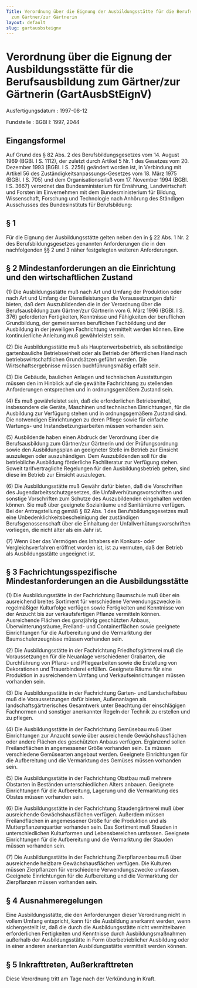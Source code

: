 ```yaml
---
Title: Verordnung über die Eignung der Ausbildungsstätte für die Berufsausbildung
  zum Gärtner/zur Gärtnerin
layout: default
slug: gartausbsteignv
---
```


# Verordnung über die Eignung der Ausbildungsstätte für die Berufsausbildung zum Gärtner/zur Gärtnerin (GartAusbStEignV)

Ausfertigungsdatum
:   1997-08-12

Fundstelle
:   BGBl I: 1997, 2044



## Eingangsformel

Auf Grund des § 82 Abs. 2 des Berufsbildungsgesetzes vom 14. August
1969 (BGBl. I S. 1112), der zuletzt durch Artikel 5 Nr. 1 des Gesetzes
vom 20. Dezember 1993 (BGBl. I S. 2256) geändert worden ist, in
Verbindung mit Artikel 56 des Zuständigkeitsanpassungs-Gesetzes vom
18\. März 1975 (BGBl. I S. 705) und dem Organisationserlaß vom 17.
November 1994 (BGBl. I S. 3667) verordnet das Bundesministerium für
Ernährung, Landwirtschaft und Forsten im Einvernehmen mit dem
Bundesministerium für Bildung, Wissenschaft, Forschung und Technologie
nach Anhörung des Ständigen Ausschusses des Bundesinstituts für
Berufsbildung:


## § 1

Für die Eignung der Ausbildungsstätte gelten neben den in § 22 Abs. 1
Nr. 2 des Berufsbildungsgesetzes genannten Anforderungen die in den
nachfolgenden §§ 2 und 3 näher festgelegten weiteren Anforderungen.


## § 2 Mindestanforderungen an die Einrichtung und den wirtschaftlichen Zustand

(1) Die Ausbildungsstätte muß nach Art und Umfang der Produktion oder
nach Art und Umfang der Dienstleistungen die Voraussetzungen dafür
bieten, daß dem Auszubildenden die in der Verordnung über die
Berufsausbildung zum Gärtner/zur Gärtnerin vom 6. März 1996 (BGBl. I
S. 376) geforderten Fertigkeiten, Kenntnisse und Fähigkeiten der
beruflichen Grundbildung, der gemeinsamen beruflichen Fachbildung und
der Ausbildung in der jeweiligen Fachrichtung vermittelt werden
können. Eine kontinuierliche Anleitung muß gewährleistet sein.

(2) Die Ausbildungsstätte muß als Haupterwerbsbetrieb, als
selbständige gartenbauliche Betriebseinheit oder als Betrieb der
öffentlichen Hand nach betriebswirtschaftlichen Grundsätzen geführt
werden. Die Wirtschaftsergebnisse müssen buchführungsmäßig erfaßt
sein.

(3) Die Gebäude, baulichen Anlagen und technischen Ausstattungen
müssen den im Hinblick auf die gewählte Fachrichtung zu stellenden
Anforderungen entsprechen und in ordnungsgemäßem Zustand sein.

(4) Es muß gewährleistet sein, daß die erforderlichen Betriebsmittel,
insbesondere die Geräte, Maschinen und technischen Einrichtungen, für
die Ausbildung zur Verfügung stehen und in ordnungsgemäßem Zustand
sind. Die notwendigen Einrichtungen zu deren Pflege sowie für einfache
Wartungs- und Instandsetzungsarbeiten müssen vorhanden sein.

(5) Ausbildende haben einen Abdruck der Verordnung über die
Berufsausbildung zum Gärtner/zur Gärtnerin und der Prüfungsordnung
sowie den Ausbildungsplan an geeigneter Stelle im Betrieb zur Einsicht
auszulegen oder auszuhändigen. Dem Auszubildenden soll für die
betriebliche Ausbildung förderliche Fachliteratur zur Verfügung
stehen. Soweit tarifvertragliche Regelungen für den Ausbildungsbetrieb
gelten, sind diese im Betrieb zur Einsicht auszulegen.

(6) Die Ausbildungsstätte muß Gewähr dafür bieten, daß die
Vorschriften des Jugendarbeitsschutzgesetzes, die
Unfallverhütungsvorschriften und sonstige Vorschriften zum Schutze des
Auszubildenden eingehalten werden können. Sie muß über geeignete
Sozialräume und Sanitärräume verfügen. Bei der Antragstellung gemäß §
82 Abs. 1 des Berufsbildungsgesetzes muß eine
Unbedenklichkeitsbescheinigung der zuständigen Berufsgenossenschaft
über die Einhaltung der Unfallverhütungsvorschriften vorliegen, die
nicht älter als ein Jahr ist.

(7) Wenn über das Vermögen des Inhabers ein Konkurs- oder
Vergleichsverfahren eröffnet worden ist, ist zu vermuten, daß der
Betrieb als Ausbildungsstätte ungeeignet ist.


## § 3 Fachrichtungsspezifische Mindestanforderungen an die Ausbildungsstätte

(1) Die Ausbildungsstätte in der Fachrichtung Baumschule muß über ein
ausreichend breites Sortiment für verschiedene Verwendungszwecke in
regelmäßiger Kulturfolge verfügen sowie Fertigkeiten und Kenntnisse
von der Anzucht bis zur verkaufsfertigen Pflanze vermitteln können.
Ausreichende Flächen des ganzjährig geschützten Anbaus,
Überwinterungsräume, Freiland- und Containerflächen sowie geeignete
Einrichtungen für die Aufbereitung und die Vermarktung der
Baumschulerzeugnisse müssen vorhanden sein.

(2) Die Ausbildungsstätte in der Fachrichtung Friedhofsgärtnerei muß
die Voraussetzungen für die Neuanlage verschiedener Grabarten, die
Durchführung von Pflanz- und Pflegearbeiten sowie die Erstellung von
Dekorationen und Trauerbinderei erfüllen. Geeignete Räume für eine
Produktion in ausreichendem Umfang und Verkaufseinrichtungen müssen
vorhanden sein.

(3) Die Ausbildungsstätte in der Fachrichtung Garten- und
Landschaftsbau muß die Voraussetzungen dafür bieten, Außenanlagen als
landschaftsgärtnerisches Gesamtwerk unter Beachtung der einschlägigen
Fachnormen und sonstiger anerkannter Regeln der Technik zu erstellen
und zu pflegen.

(4) Die Ausbildungsstätte in der Fachrichtung Gemüsebau muß über
Einrichtungen zur Anzucht sowie über ausreichende Gewächshausflächen
oder andere Flächen des geschützten Anbaus verfügen. Ergänzend sollen
Freilandflächen in angemessener Größe vorhanden sein. Es müssen
verschiedene Gemüsearten angebaut werden. Geeignete Einrichtungen für
die Aufbereitung und die Vermarktung des Gemüses müssen vorhanden
sein.

(5) Die Ausbildungsstätte in der Fachrichtung Obstbau muß mehrere
Obstarten in Beständen unterschiedlichen Alters anbauen. Geeignete
Einrichtungen für die Aufbereitung, Lagerung und die Vermarktung des
Obstes müssen vorhanden sein.

(6) Die Ausbildungsstätte in der Fachrichtung Staudengärtnerei muß
über ausreichende Gewächshausflächen verfügen. Außerdem müssen
Freilandflächen in angemessener Größe für die Produktion und als
Mutterpflanzenquartier vorhanden sein. Das Sortiment muß Stauden in
unterschiedlichen Kulturformen und Lebensbereichen umfassen. Geeignete
Einrichtungen für die Aufbereitung und die Vermarktung der Stauden
müssen vorhanden sein.

(7) Die Ausbildungsstätte in der Fachrichtung Zierpflanzenbau muß über
ausreichende heizbare Gewächshausflächen verfügen. Die Kulturen müssen
Zierpflanzen für verschiedene Verwendungszwecke umfassen. Geeignete
Einrichtungen für die Aufbereitung und die Vermarktung der
Zierpflanzen müssen vorhanden sein.


## § 4 Ausnahmeregelungen

Eine Ausbildungsstätte, die den Anforderungen dieser Verordnung nicht
in vollem Umfang entspricht, kann für die Ausbildung anerkannt werden,
wenn sichergestellt ist, daß die durch die Ausbildungsstätte nicht
vermittelbaren erforderlichen Fertigkeiten und Kenntnisse durch
Ausbildungsmaßnahmen außerhalb der Ausbildungsstätte in Form
überbetrieblicher Ausbildung oder in einer anderen anerkannten
Ausbildungsstätte vermittelt werden können.


## § 5 Inkrafttreten, Außerkrafttreten

Diese Verordnung tritt am Tage nach der Verkündung in Kraft.

